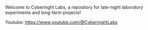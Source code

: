Welcome to Cybernight Labs, a repository for late-night laboratory experiments and long-term projects!

Youtube: https://www.youtube.com/@CybernightLabs
